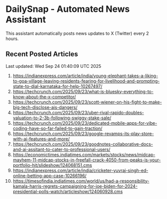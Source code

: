 # DailySnap - Automated News Assistant

This assistant automatically posts news updates to X (Twitter) every 2 hours.

## Recent Posted Articles

Last updated: Wed Sep 24 01:40:09 UTC 2025

1. https://indianexpress.com/article/india/young-elephant-takes-a-liking-to-goa-village-leaving-residents-fearing-for-livelihood-and-prompting-state-to-dial-karnataka-for-help-10267497/
2. https://techcrunch.com/2025/09/23/what-is-bluesky-everything-to-know-about-the-x-competitor/
3. https://techcrunch.com/2025/09/23/scott-wiener-on-his-fight-to-make-big-tech-disclose-ais-dangers/
4. https://techcrunch.com/2025/09/23/uber-rival-rapido-doubles-valuation-to-2-3b-following-swiggy-stake-sale/
5. https://techcrunch.com/2025/09/23/dedicated-mobile-apps-for-vibe-coding-have-so-far-failed-to-gain-traction/
6. https://techcrunch.com/2025/09/23/google-revamps-its-play-store-with-ai-features-and-more/
7. https://techcrunch.com/2025/09/23/goodnotes-collaborative-docs-and-ai-assitant-to-cater-to-professional-users/
8. https://economictimes.indiatimes.com/markets/stocks/news/midcap-mayhem-11-midcap-stocks-in-freefall-crack-4050-from-peaks-is-your-portfolio-hit/slideshow/124068151.cms
9. https://indianexpress.com/article/india/cricketer-yuvraj-singh-ed-online-betting-app-case-10266196/
10. https://timesofindia.indiatimes.com/world/us/had-a-responsibility-kamala-harris-regrets-campaigning-for-joe-biden-for-2024-presidential-polls-watch/articleshow/124060928.cms
